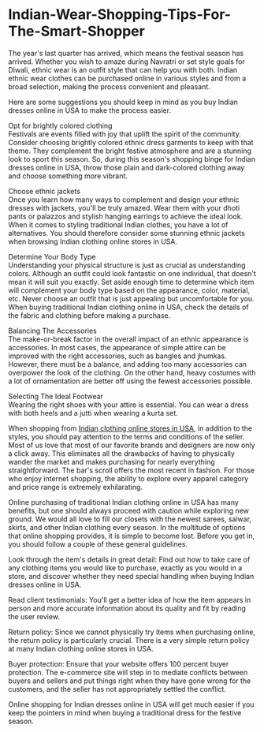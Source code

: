 # Indian-Wear-Shopping-Tips-For-The-Smart-Shopper
The year's last quarter has arrived, which means the festival season has arrived. Whether you wish to amaze during Navratri or set style goals for Diwali, ethnic wear is an outfit style that can help you with both. Indian ethnic wear clothes can be purchased online in various styles and from a broad selection, making the process convenient and pleasant.<br>

Here are some suggestions you should keep in mind as you buy Indian dresses online in USA to make the process easier.<br>

Opt for brightly colored clothing<br>
Festivals are events filled with joy that uplift the spirit of the community. Consider choosing brightly colored ethnic dress garments to keep with that theme. They complement the bright festive atmosphere and are a stunning look to sport this season. So, during this season's shopping binge for Indian dresses online in USA, throw those plain and dark-colored clothing away and choose something more vibrant.<br>

Choose ethnic jackets<br>
Once you learn how many ways to complement and design your ethnic dresses with jackets, you'll be truly amazed. Wear them with your dhoti pants or palazzos and stylish hanging earrings to achieve the ideal look.<br>
When it comes to styling traditional Indian clothes, you have a lot of alternatives. You should therefore consider some stunning ethnic jackets when browsing Indian clothing online stores in USA.<br>

Determine Your Body Type <br>
Understanding your physical structure is just as crucial as understanding colors. Although an outfit could look fantastic on one individual, that doesn't mean it will suit you exactly. Set aside enough time to determine which item will complement your body type based on the appearance, color, material, etc. Never choose an outfit that is just appealing but uncomfortable for you. When buying traditional Indian clothing online in USA, check the details of the fabric and clothing before making a purchase. <br>

Balancing The Accessories <br>
The make-or-break factor in the overall impact of an ethnic appearance is accessories. In most cases, the appearance of simple attire can be improved with the right accessories, such as bangles and jhumkas. However, there must be a balance, and adding too many accessories can overpower the look of the clothing. On the other hand, heavy costumes with a lot of ornamentation are better off using the fewest accessories possible.<br>

Selecting The Ideal Footwear <br>
Wearing the right shoes with your attire is essential. You can wear a dress with both heels and a jutti when wearing a kurta set.<br>

When shopping from <a href="https://chirosbyjigyasa.com/">Indian clothing online stores in USA</a>, in addition to the styles, you should pay attention to the terms and conditions of the seller. Most of us love that most of our favorite brands and designers are now only a click away. This eliminates all the drawbacks of having to physically wander the market and makes purchasing for nearly everything straightforward. The bar's scroll offers the most recent in fashion. For those who enjoy internet shopping, the ability to explore every apparel category and price range is extremely exhilarating.<br>

Online purchasing of traditional Indian clothing online in USA has many benefits, but one should always proceed with caution while exploring new ground.  We would all love to fill our closets with the newest sarees, salwar, skirts, and other Indian clothing every season. In the multitude of options that online shopping provides, it is simple to become lost. Before you get in, you should follow a couple of these general guidelines.<br>

Look through the item's details in great detail: Find out how to take care of any clothing items you would like to purchase, exactly as you would in a store, and discover whether they need special handling when buying Indian dresses online in USA. <br>

Read client testimonials: You'll get a better idea of how the item appears in person and more accurate information about its quality and fit by reading the user review.<br>

Return policy: Since we cannot physically try items when purchasing online, the return policy is particularly crucial. There is a very simple return policy at many Indian clothing online stores in USA.<br>

Buyer protection: Ensure that your website offers 100 percent buyer protection. The e-commerce site will step in to mediate conflicts between buyers and sellers and put things right when they have gone wrong for the customers, and the seller has not appropriately settled the conflict.<br>

Online shopping for Indian dresses online in USA will get much easier if you keep the pointers in mind when buying a traditional dress for the festive season. <br>
